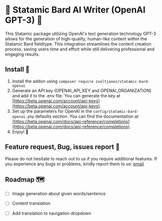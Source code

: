 # 🤖 Statamic Bard AI Writer (OpenAI GPT-3) 🤖

This Statamic package utilizing OpenAI's text generation technology GPT-3 allows for the generation of high-quality, human-like content within the Statamic Bard fieldtype. This integration streamlines the content creation process, saving users time and effort while still delivering professional and engaging results.

## Install 🔧

1. Install the addon using `composer require zsoltjanes/statamic-bard-openai`
2. Generate an API key (OPENAI_API_KEY and OPENAI_ORGANIZATION) and add it to the .env file. You can generate the key at [https://beta.openai.com/account/api-keys](https://beta.openai.com/account/api-keys).
3. Set up the parameters for OpenAI in the `config/statamic-bard-openai.php` defaults section. You can find the documentation at [https://beta.openai.com/docs/api-reference/completions](https://beta.openai.com/docs/api-reference/completions).
4. Enjoy! 🎉

## Feature request, Bug, issues report 🐛

Please do not hesitate to reach out to us if you require additional features. If you experience any bugs or problems, kindly report them to us: [email](mailto:zsolt.janes@gmail.com)

## Roadmap 🗺️

- [ ] Image generation about given words/sentence
- [ ] Content translation
- [ ] Add translation to navigation dropdown

